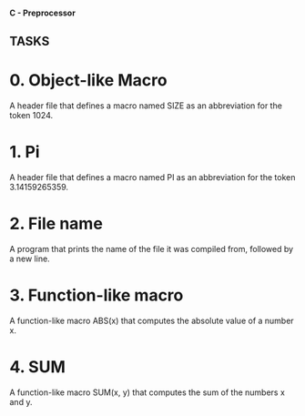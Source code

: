 #### C - Preprocessor

## TASKS

# 0. Object-like Macro
A header file that defines a macro named SIZE as an abbreviation for the token 1024.

# 1. Pi
A header file that defines a macro named PI as an abbreviation for the token 3.14159265359.

# 2. File name
A program that prints the name of the file it was compiled from, followed by a new line.

# 3. Function-like macro
A function-like macro ABS(x) that computes the absolute value of a number x.

# 4. SUM
A function-like macro SUM(x, y) that computes the sum of the numbers x and y.
